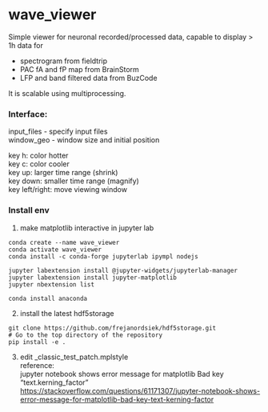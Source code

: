 # wave_viewer

Simple viewer for neuronal recorded/processed data, capable to display > 1h data for
  - spectrogram from fieldtrip
  - PAC fA and fP map from BrainStorm
  - LFP and band filtered data from BuzCode

It is scalable using multiprocessing.

### Interface: ###

 input_files - specify input files<BR>
 window_geo - window size and initial position<BR>
 
 key h: color hotter<BR>
 key c: color cooler<BR>
 key up: larger time range (shrink)<BR>
 key down: smaller time range (magnify)<BR>
 key left/right: move viewing window<BR>

### Install env ###
1. make matplotlib interactive in jupyter lab
```
conda create --name wave_viewer
conda activate wave_viewer
conda install -c conda-forge jupyterlab ipympl nodejs

jupyter labextension install @jupyter-widgets/jupyterlab-manager
jupyter labextension install jupyter-matplotlib
jupyter nbextension list 

conda install anaconda
```
2. install the latest hdf5storage
```
git clone https://github.com/frejanordsiek/hdf5storage.git
# Go to the top directory of the repository
pip install -e .
```
3. edit _classic_test_patch.mplstyle<BR>
  reference:<BR>
  jupyter notebook shows error message for matplotlib Bad key “text.kerning_factor”<BR>
  https://stackoverflow.com/questions/61171307/jupyter-notebook-shows-error-message-for-matplotlib-bad-key-text-kerning-factor
